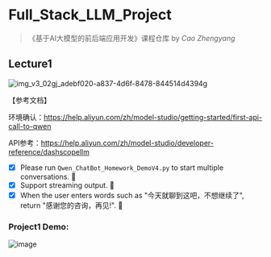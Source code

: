 # Full_Stack_LLM_Project


>《基于AI大模型的前后端应用开发》课程仓库 by *Cao Zhengyang*

## Lecture1

![img_v3_02gj_adebf020-a837-4d6f-8478-844514d4394g](https://github.com/user-attachments/assets/fbe54e38-bd35-4de3-9d9e-30f50d50c3de)

【参考文档】

环境确认：https://help.aliyun.com/zh/model-studio/getting-started/first-api-call-to-qwen

API参考：https://help.aliyun.com/zh/model-studio/developer-reference/dashscopellm

- [x] Please run `Qwen_ChatBot_Homework_DemoV4.py` to start multiple conversations. :tada:
- [x] Support streaming output. :tada:
- [x] When the user enters words such as "今天就聊到这吧，不想继续了", return "感谢您的咨询，再见!". :tada:

### Project1 Demo:

![image](https://github.com/user-attachments/assets/d51e301b-1ade-48ca-9aeb-f34ae6deaeae)



